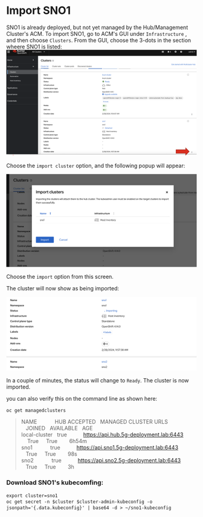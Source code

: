 # Import SNO1

SNO1 is already deployed, but not yet managed by the Hub/Management Cluster's ACM. To import SNO1, go to ACM's GUI under `Infrastructure` , and then choose `Clusters`. From the GUI, choose the 3-dots in the section wheere SNO1 is listed: 
![image1](images/sno1_1.png)

Choose the `import cluster` option, and the following popup will appear: 

![image1](images/sno1_2.png)

Choose the `import` option from this screen. 

The cluster will now show as being imported: 

![image1](images/sno1_3.png)

In a couple of minutes, the status will change to `Ready`. The cluster is now imported. 

you can also verify this on the command line as shown here: 

```
oc get managedclusters
```
> NAME&nbsp;&nbsp;&nbsp;&nbsp;&nbsp;&nbsp;&nbsp;&nbsp;&nbsp;&nbsp;&nbsp;&nbsp;HUB&nbsp;ACCEPTED&nbsp;&nbsp;&nbsp;MANAGED&nbsp;CLUSTER&nbsp;URLS&nbsp;&nbsp;&nbsp;&nbsp;&nbsp;&nbsp;&nbsp;&nbsp;&nbsp;&nbsp;&nbsp;&nbsp;&nbsp;&nbsp;&nbsp;&nbsp;&nbsp;&nbsp;&nbsp;&nbsp;&nbsp;&nbsp;JOINED&nbsp;&nbsp;&nbsp;AVAILABLE&nbsp;&nbsp;&nbsp;AGE<br>
> local-cluster&nbsp;&nbsp;&nbsp;true&nbsp;&nbsp;&nbsp;&nbsp;&nbsp;&nbsp;&nbsp;&nbsp;&nbsp;&nbsp;&nbsp;https://api.hub.5g-deployment.lab:6443 &nbsp;&nbsp;&nbsp;&nbsp;True&nbsp;&nbsp;&nbsp;&nbsp;&nbsp;True&nbsp;&nbsp;&nbsp;&nbsp;&nbsp;&nbsp;&nbsp;&nbsp;6h54m<br>
> sno1&nbsp;&nbsp;&nbsp;&nbsp;&nbsp;&nbsp;&nbsp;&nbsp;&nbsp;&nbsp;&nbsp;&nbsp;true&nbsp;&nbsp;&nbsp;&nbsp;&nbsp;&nbsp;&nbsp;&nbsp;&nbsp;&nbsp;&nbsp;https://api.sno1.5g-deployment.lab:6443 &nbsp;&nbsp;&nbsp;True&nbsp;&nbsp;&nbsp;&nbsp;&nbsp;True&nbsp;&nbsp;&nbsp;&nbsp;&nbsp;&nbsp;&nbsp;&nbsp;98s<br>
> sno2&nbsp;&nbsp;&nbsp;&nbsp;&nbsp;&nbsp;&nbsp;&nbsp;&nbsp;&nbsp;&nbsp;&nbsp;true&nbsp;&nbsp;&nbsp;&nbsp;&nbsp;&nbsp;&nbsp;&nbsp;&nbsp;&nbsp;&nbsp;https://api.sno2.5g-deployment.lab:6443 &nbsp;&nbsp;&nbsp;True&nbsp;&nbsp;&nbsp;&nbsp;&nbsp;True&nbsp;&nbsp;&nbsp;&nbsp;&nbsp;&nbsp;&nbsp;&nbsp;3h<br>

### Download SNO1's kubecomfing: 

```
export cluster=sno1
oc get secret -n $cluster $cluster-admin-kubeconfig -o jsonpath='{.data.kubeconfig}' | base64 -d > ~/sno1-kubeconfig
```
